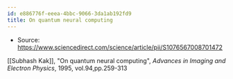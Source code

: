 ```yaml
---
id: e886776f-eeea-4bbc-9066-3da1ab192fd9
title: On quantum neural computing
---
```


- Source: <https://www.sciencedirect.com/science/article/pii/S1076567008701472>

[[Subhash Kak]], "On quantum neural computing", *Advances in Imaging and Electron Physics*, 1995, vol.94,pp.259-313
